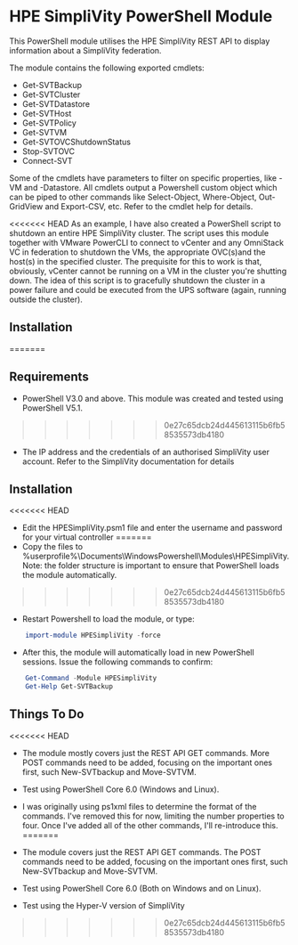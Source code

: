  # HPE SimpliVity PowerShell Module

This PowerShell module utilises the HPE SimpliVity REST API to display information about a SimpliVity federation. 

The module contains the following exported cmdlets:

* Get-SVTBackup
* Get-SVTCluster
* Get-SVTDatastore
* Get-SVTHost
* Get-SVTPolicy
* Get-SVTVM
* Get-SVTOVCShutdownStatus
* Stop-SVTOVC
* Connect-SVT

Some of the cmdlets have parameters to filter on specific properties, like -VM and -Datastore. All cmdlets output a Powershell custom object which can be piped to other commands like Select-Object, Where-Object, Out-GridView and Export-CSV, etc. Refer to the cmdlet help for details.

<<<<<<< HEAD
As an example, I have also created a PowerShell script to shutdown an entire HPE SimpliVity cluster. The script uses this module together with VMware PowerCLI to connect to vCenter and any OmniStack VC in federation to shutdown the VMs, the appropriate OVC(s)and the host(s) in the specified cluster. The prequisite for this to work is that, obviously, vCenter cannot be running on a VM in the cluster you're shutting down. The idea of this script is to gracefully shutdown the cluster in a power failure and could be executed from the UPS software (again, running outside the cluster). 

## Installation
=======
## Requirements

* PowerShell V3.0 and above. This module was created and tested using PowerShell V5.1.
>>>>>>> 0e27c65dcb24d445613115b6fb58535573db4180

* The IP address and the credentials of an authorised SimpliVity user account. Refer to the SimpliVity documentation for details

## Installation

<<<<<<< HEAD
* Edit the HPESimpliVity.psm1 file and enter the username and password for your virtual controller
=======
* Copy the files to %userprofile%\Documents\WindowsPowershell\Modules\HPESimpliVity. Note: the folder structure is important to ensure that PowerShell loads the module automatically.
>>>>>>> 0e27c65dcb24d445613115b6fb58535573db4180

* Restart Powershell to load the module, or type:

```powershell
    import-module HPESimpliVity -force
```
* After this, the module will automatically load in new PowerShell sessions. Issue the following commands to confirm:
```powershell
    Get-Command -Module HPESimpliVity
    Get-Help Get-SVTBackup
```

## Things To Do

<<<<<<< HEAD
* The module mostly covers just the REST API GET commands. More POST commands need to be added, focusing on the important ones first, such New-SVTbackup and Move-SVTVM.

* Test using PowerShell Core 6.0 (Windows and Linux).

* I was originally using ps1xml files to determine the format of the commands. I've removed this for now, limiting the number properties to four. Once I've added all of the other commands, I'll re-introduce this. 
=======
* The module covers just the REST API GET commands. The POST commands need to be added, focusing on the important ones first, such New-SVTbackup and Move-SVTVM.

* Test using PowerShell Core 6.0 (Both on Windows and on Linux).

* Test using the Hyper-V version of SimpliVity
>>>>>>> 0e27c65dcb24d445613115b6fb58535573db4180
